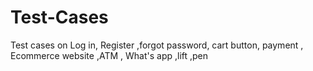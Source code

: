 # Test-Cases
Test cases on Log in, Register ,forgot password, cart button,  payment , Ecommerce website ,ATM , What's app ,lift ,pen
